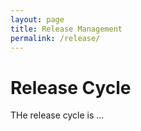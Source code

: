 ```yaml
---
layout: page
title: Release Management
permalink: /release/
---
```

# Release Cycle

THe release cycle is ...
